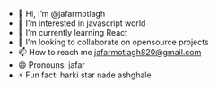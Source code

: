 - 👋 Hi, I’m @jafarmotlagh
- 👀 I’m interested in javascript world
- 🌱 I’m currently learning React
- 💞️ I’m looking to collaborate on opensource projects
- 📫 How to reach me jafarmotlagh820@gmail.com
- 😄 Pronouns: jafar
- ⚡ Fun fact: harki star nade ashghale

<!---
jafarmotlagh/jafarmotlagh is a ✨ special ✨ repository because its `README.md` (this file) appears on your GitHub profile.
You can click the Preview link to take a look at your changes.
--->
